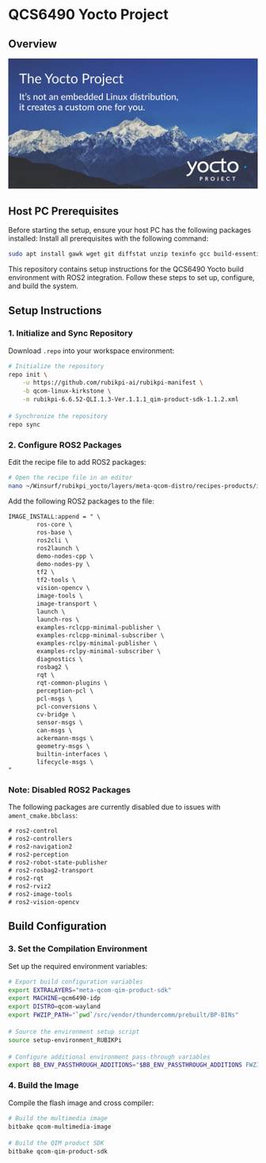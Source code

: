 # QCS6490 Yocto Project

## Overview

<p align="center">
  <img src="docs/The_Yocto_Project.jpg" alt="The Yocto Project" style="max-width:100%; height:auto;" />
</p>


## Host PC Prerequisites

Before starting the setup, ensure your host PC has the following packages installed:
Install all prerequisites with the following command:

```bash
sudo apt install gawk wget git diffstat unzip texinfo gcc build-essential chrpath socat cpio python3 python3-pip python3-pexpect xz-utils debianutils iputils-ping python3-git python3-jinja2 libegl1-mesa libsdl1.2-dev pylint xterm python3-subunit mesa-common-dev zstd liblz4-tool
```

This repository contains setup instructions for the QCS6490 Yocto build environment with ROS2 integration. Follow these steps to set up, configure, and build the system.

## Setup Instructions

### 1. Initialize and Sync Repository
Download `.repo` into your workspace environment:

```bash
# Initialize the repository
repo init \
    -u https://github.com/rubikpi-ai/rubikpi-manifest \
    -b qcom-linux-kirkstone \
    -m rubikpi-6.6.52-QLI.1.3-Ver.1.1.1_qim-product-sdk-1.1.2.xml

# Synchronize the repository
repo sync
```

### 2. Configure ROS2 Packages
Edit the recipe file to add ROS2 packages:

```bash
# Open the recipe file in an editor
nano ~/Winsurf/rubikpi_yocto/layers/meta-qcom-distro/recipes-products/images/qcom-multimedia-image.bb
```

Add the following ROS2 packages to the file:

```
IMAGE_INSTALL:append = " \
        ros-core \
        ros-base \
        ros2cli \
        ros2launch \
        demo-nodes-cpp \
        demo-nodes-py \
        tf2 \
        tf2-tools \
        vision-opencv \
        image-tools \
        image-transport \
        launch \
        launch-ros \
        examples-rclcpp-minimal-publisher \
        examples-rclcpp-minimal-subscriber \
        examples-rclpy-minimal-publisher \
        examples-rclpy-minimal-subscriber \
        diagnostics \
        rosbag2 \
        rqt \
        rqt-common-plugins \
        perception-pcl \
        pcl-msgs \
        pcl-conversions \
        cv-bridge \
        sensor-msgs \
        can-msgs \
        ackermann-msgs \
        geometry-msgs \
        builtin-interfaces \
        lifecycle-msgs \
"
```

### Note: Disabled ROS2 Packages
The following packages are currently disabled due to issues with `ament_cmake.bbclass`:

```
# ros2-control
# ros2-controllers
# ros2-navigation2
# ros2-perception
# ros2-robot-state-publisher
# ros2-rosbag2-transport
# ros2-rqt
# ros2-rviz2
# ros2-image-tools
# ros2-vision-opencv
```



## Build Configuration

### 3. Set the Compilation Environment
Set up the required environment variables:


```bash
# Export build configuration variables
export EXTRALAYERS="meta-qcom-qim-product-sdk"
export MACHINE=qcm6490-idp
export DISTRO=qcom-wayland
export FWZIP_PATH="`pwd`/src/vendor/thundercomm/prebuilt/BP-BINs"

# Source the environment setup script
source setup-environment_RUBIKPi

# Configure additional environment pass-through variables
export BB_ENV_PASSTHROUGH_ADDITIONS="$BB_ENV_PASSTHROUGH_ADDITIONS FWZIP_PATH CUST_ID"
```

### 4. Build the Image
Compile the flash image and cross compiler:

```bash
# Build the multimedia image
bitbake qcom-multimedia-image

# Build the QIM product SDK
bitbake qcom-qim-product-sdk
```
